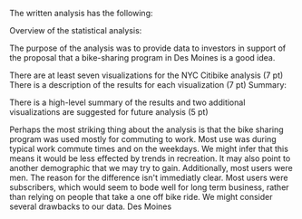 The written analysis has the following:

Overview of the statistical analysis:

The purpose of the analysis was to provide data to investors in support of the proposal that a bike-sharing program in
Des Moines is a good idea. 

There are at least seven visualizations for the NYC Citibike analysis (7 pt)
There is a description of the results for each visualization (7 pt)
Summary:

There is a high-level summary of the results and two additional visualizations are suggested for future analysis (5 pt)

Perhaps the most striking thing about the analysis is that the bike sharing program was used mostly for commuting to work.
Most use was during typical work commute times and on the weekdays.
We might infer that this means it would be less effected by trends in recreation. It may also point to another demographic
that we may try to gain. 
Additionally, most users were men. The reason for the difference isn't immediatly clear. 
Most users were subscribers, which would seem to bode well for long term business, rather than relying on people that take a
one off bike ride. 
We might consider several drawbacks to our data. Des Moines